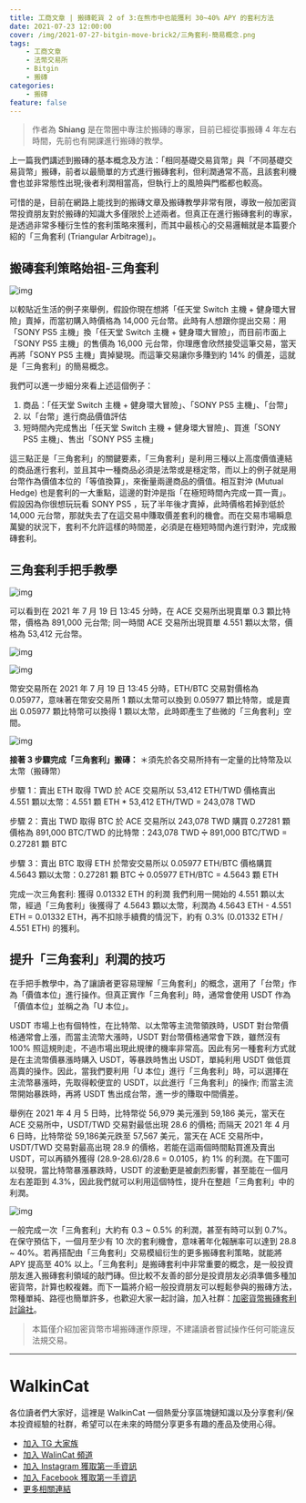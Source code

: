 ```yaml
---
title: 工商文章 | 搬磚乾貨 2 of 3:在熊市中也能獲利 30~40% APY 的套利方法
date: 2021-07-23 12:00:00
cover: /img/2021-07-27-bitgin-move-brick2/三角套利-簡易概念.png
tags:
    - 工商文章
    - 法幣交易所
    - Bitgin
    - 搬磚
categories:
    - 搬磚
feature: false
---
```

> 作者為 **Shiang** 是在幣圈中專注於搬磚的專家，目前已經從事搬磚 4 年左右時間，先前也有開課進行搬磚的教學。

上一篇我們講述到搬磚的基本概念及方法：「相同基礎交易貨幣」與「不同基礎交易貨幣」搬磚，前者以最簡單的方式進行搬磚套利，但利潤通常不高，且該套利機會也並非常態性出現;後者利潤相當高，但執行上的風險與門檻都也較高。

可惜的是，目前在網路上能找到的搬磚文章及搬磚教學非常有限，導致一般加密貨幣投資朋友對於搬磚的知識大多僅限於上述兩者。但真正在進行搬磚套利的專家，是透過非常多種衍生性的套利策略來獲利，而其中最核心的交易邏輯就是本篇要介紹的「三角套利 (Triangular Arbitrage)」。

## 搬磚套利策略始祖-三角套利

![img](/img/2021-07-27-bitgin-move-brick2/三角套利-簡易概念.png)

以較貼近生活的例子來舉例，假設你現在想將「任天堂 Switch 主機 + 健身環大冒險」賣掉，而當初購入時價格為 14,000 元台幣。此時有人想跟你提出交易：用「SONY PS5 主機」換「任天堂 Switch 主機 + 健身環大冒險」，而目前市面上「SONY PS5 主機」的售價為 16,000 元台幣，你理應會欣然接受這筆交易，當天再將「SONY PS5 主機」賣掉變現。而這筆交易讓你多賺到約 14% 的價差，這就是「三角套利」的簡易概念。

我們可以進一步細分來看上述這個例子：
1. 商品：「任天堂 Switch 主機 + 健身環大冒險」、「SONY PS5 主機」、「台幣」
2. 以「台幣」進行商品價值評估
3. 短時間內完成售出「任天堂 Switch 主機 + 健身環大冒險」、買進「SONY PS5 主機」、售出「SONY PS5 主機」

這三點正是「三角套利」的關鍵要素，「三角套利」是利用三種以上高度價值連結的商品進行套利，並且其中一種商品必須是法幣或是穩定幣，而以上的例子就是用台幣作為價值本位的「等值換算」，來衡量兩邊商品的價值。相互對沖 (Mutual Hedge) 也是套利的一大重點，這邊的對沖是指「在極短時間內完成一買一賣」。假設因為你很想玩玩看 SONY PS5 ，玩了半年後才賣掉，此時價格若掉到低於 14,000 元台幣，那就失去了在這交易中賺取價差套利的機會。而在交易市場瞬息萬變的狀況下，套利不允許這樣的時間差，必須是在極短時間內進行對沖，完成搬磚套利。

## 三角套利手把手教學

![img](/img/2021-07-27-bitgin-move-brick2/三角套利-手把手教學.png)

可以看到在 2021 年 7 月 19 日 13:45 分時，在 ACE 交易所出現賣單 0.3 顆比特幣，價格為 891,000 元台幣; 同一時間 ACE 交易所出現買單 4.551 顆以太幣，價格為 53,412 元台幣。

![img](/img/2021-07-27-bitgin-move-brick2/BTC價格.png)

![img](/img/2021-07-27-bitgin-move-brick2/ETH價格.png)


幣安交易所在 2021 年 7 月 19 日 13:45 分時，ETH/BTC 交易對價格為 0.05977，意味著在幣安交易所 1 顆以太幣可以換到 0.05977 顆比特幣，或是賣出 0.05977 顆比特幣可以換得 1 顆以太幣，此時即產生了些微的「三角套利」空間。

![img](/img/2021-07-27-bitgin-move-brick2/ETH_BTC價格.png)

**接著 3 步驟完成「三角套利」搬磚：**
＊須先於各交易所持有一定量的比特幣及以太幣（搬磚幣）

步驟 1：賣出 ETH 取得 TWD
於 ACE 交易所以 53,412 ETH/TWD 價格賣出 4.551 顆以太幣：4.551 顆 ETH * 53,412 ETH/TWD = 243,078 TWD

步驟 2：賣出 TWD 取得 BTC
於 ACE 交易所以 243,078 TWD 購買 0.27281 顆價格為 891,000 BTC/TWD 的比特幣：243,078 TWD ➗  891,000 BTC/TWD = 0.27281 顆 BTC

步驟 3：賣出 BTC 取得 ETH
於幣安交易所以 0.05977 ETH/BTC 價格購買 4.5643 顆以太幣：0.27281 顆 BTC ➗  0.05977 ETH/BTC = 4.5643 顆 ETH

完成一次三角套利: 獲得 0.01332 ETH 的利潤
我們利用一開始的 4.551 顆以太幣，經過「三角套利」後獲得了 4.5643 顆以太幣，利潤為 4.5643 ETH - 4.551 ETH = 0.01332 ETH，再不扣除手續費的情況下，約有 0.3% (0.01332 ETH / 4.551 ETH) 的獲利。

## 提升「三角套利」利潤的技巧

在手把手教學中，為了讓讀者更容易理解「三角套利」的概念，選用了「台幣」作為「價值本位」進行操作。但真正實作「三角套利」時，通常會使用 USDT 作為「價值本位」並稱之為「U 本位」。

USDT 市場上也有個特性，在比特幣、以太幣等主流幣領跌時，USDT 對台幣價格通常會上漲，而當主流幣大漲時，USDT 對台幣價格通常會下跌，雖然沒有 100% 照這規則走，不過市場出現此規律的機率非常高。因此有另一種套利方式就是在主流幣價暴漲時購入 USDT，等暴跌時售出 USDT，單純利用 USDT 做低買高賣的操作。因此，當我們要利用「U 本位」進行「三角套利」時，可以選擇在主流幣暴漲時，先取得較便宜的 USDT，以此進行「三角套利」的操作; 而當主流幣開始暴跌時，再將 USDT 售出成台幣，進一步的賺取中間價差。

舉例在 2021 年 4 月 5 日時，比特幣從 56,979 美元漲到 59,186 美元，當天在 ACE 交易所中，USDT/TWD 交易對最低出現 28.6 的價格; 而隔天 2021 年 4 月 6 日時，比特幣從 59,186美元跌至 57,567 美元，當天在 ACE 交易所中，USDT/TWD 交易對最高出現 28.9 的價格，若能在這兩個時間點買進及賣出 USDT，可以再額外獲得 (28.9-28.6)/28.6 = 0.0105，約 1% 的利潤。在下圖可以發現，當比特幣暴漲暴跌時，USDT 的波動更是被劇烈影響，甚至能在一個月左右差距到 4.3%，因此我們就可以利用這個特性，提升在整趟「三角套利」中的利潤。

![img](/img/2021-07-27-bitgin-move-brick2/USDT受BTC波動.png)

一般完成一次「三角套利」大約有 0.3 ~ 0.5% 的利潤，甚至有時可以到 0.7%。在保守預估下，一個月至少有 10 次的套利機會，意味著年化報酬率可以達到 28.8 ~ 40%。若再搭配由「三角套利」交易模組衍生的更多搬磚套利策略，就能將 APY 提高至 40% 以上。「三角套利」是搬磚套利中非常重要的概念，是一般投資朋友進入搬磚套利領域的敲門磚。但比較不友善的部分是投資朋友必須準備多種加密貨幣，計算也較複雜。而下一篇將介紹一般投資朋友可以輕鬆參與的搬磚方法，幣種單純、路徑也簡單許多，也歡迎大家一起討論，加入社群：[加密貨幣搬磚套利討論社](https://www.facebook.com/%E5%8A%A0%E5%AF%86%E8%B2%A8%E5%B9%A3%E6%90%AC%E7%A3%9A%E5%A5%97%E5%88%A9%E8%A8%8E%E8%AB%96%E7%A4%BE-110177258020160)。

> 本篇僅介紹加密貨幣市場搬磚運作原理，不建議讀者嘗試操作任何可能違反法規交易。

---
# WalkinCat
各位讀者們大家好，這裡是 WalkinCat 一個熱愛分享區塊鏈知識以及分享套利/保本投資經驗的社群，希望可以在未來的時間分享更多有趣的產品及使用心得。

- [加入 TG 大家族](https://t.me/walkincat)
- [加入 WalinCat 頻道](https://t.me/walkincat2020)
- [加入 Instagram 獲取第一手資訊](https://bit.ly/2TgZ6ou)
- [加入 Facebook 獲取第一手資訊](https://bit.ly/3xMmPMd)
- [更多相關連結](https://linktr.ee/walkincat)